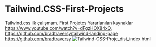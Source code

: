 # Tailwind.CSS-First-Projects
Tailwind.css ilk çalışmam. First Projetcs
Yararlanılan kaynaklar 
https://www.youtube.com/watch?v=dFgzHOX84xQ, 
https://github.com/bradtraversy/tailwind-landing-page 
https://github.com/bradtraversy
![Tailwind-CSS-Proje_dist_index html](https://user-images.githubusercontent.com/89781470/216759111-cb0cea0c-359b-4252-bb51-1aadcaf20f7b.png)
